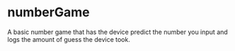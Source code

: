 # numberGame

A basic number game that has the device predict the number you input and logs the amount of guess the device took.
